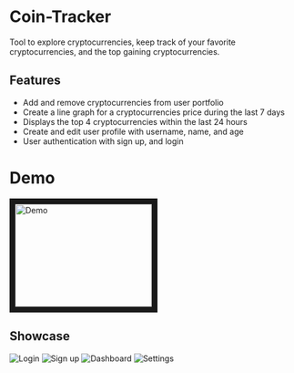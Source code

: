 # Coin-Tracker
Tool to explore cryptocurrencies, keep track of your favorite cryptocurrencies, and the top gaining cryptocurrencies. 
## Features
* Add and remove cryptocurrencies from user portfolio
* Create a line graph for a cryptocurrencies price during the last 7 days
* Displays the top 4 cryptocurrencies within the last 24 hours
* Create and edit user profile with username, name, and age
* User authentication with sign up, and login

# Demo
<a href="http://www.youtube.com/watch?feature=player_embedded&v=oYXuTOjSWoY
" target="_blank"><img src="[http://img.youtube.com/vi/YOUTUBE_VIDEO_ID_HERE/0.jpg](https://www.youtube.com/watch?v=oYXuTOjSWoY)" 
alt="Demo" width="240" height="180" border="10" /></a>

## Showcase
![Login](https://i.gyazo.com/e7e04e5031f3f8e926ec2261710179ac.png)
![Sign up](https://i.gyazo.com/bfbb265a913e95b3a6a3ee73f6630cf0.png)
![Dashboard](https://i.gyazo.com/1cfaa1b8d77b4ae0e705df9f2f302220.png)
![Settings](https://i.gyazo.com/88c46dfddb584e1caa4ea0b40425c8bf.png)

